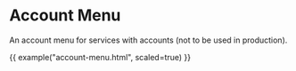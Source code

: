 # Account Menu

An account menu for services with accounts (not to be used in production).

{{ example("account-menu.html", scaled=true) }}
